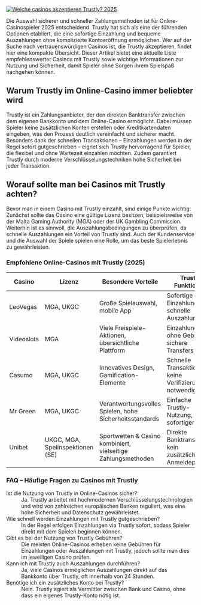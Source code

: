 [![Welche casinos akzeptieren Trustly? 2025](https://123-caf.pages.dev/gitsignup.png)](https://vrmoo.ru/Bt82HjjY)

<p>Die Auswahl sicherer und schneller Zahlungsmethoden ist für Online-Casinospieler 2025 entscheidend. Trustly hat sich als eine der führenden Optionen etabliert, die eine sofortige Einzahlung und bequeme Auszahlungen ohne komplizierte Kontoeröffnung ermöglichen. Wer auf der Suche nach vertrauenswürdigen Casinos ist, die Trustly akzeptieren, findet hier eine kompakte Übersicht. Dieser Artikel bietet eine aktuelle Liste empfehlenswerter Casinos mit Trustly sowie wichtige Informationen zur Nutzung und Sicherheit, damit Spieler ohne Sorgen ihrem Spielspaß nachgehen können.</p>  <h2>Warum Trustly im Online-Casino immer beliebter wird</h2> <p>Trustly ist ein Zahlungsanbieter, der den direkten Banktransfer zwischen dem eigenen Bankkonto und dem Online-Casino ermöglicht. Dabei müssen Spieler keine zusätzlichen Konten erstellen oder Kreditkartendaten eingeben, was den Prozess deutlich vereinfacht und sicherer macht. Besonders dank der schnellen Transaktionen – Einzahlungen werden in der Regel sofort gutgeschrieben – eignet sich Trustly hervorragend für Spieler, die flexibel und ohne Wartezeit einzahlen möchten. Zudem garantiert Trustly durch moderne Verschlüsselungstechniken hohe Sicherheit bei jeder Transaktion.</p>  <h2>Worauf sollte man bei Casinos mit Trustly achten?</h2> <p>Bevor man in einem Casino mit Trustly einzahlt, sind einige Punkte wichtig: Zunächst sollte das Casino eine gültige Lizenz besitzen, beispielsweise von der Malta Gaming Authority (MGA) oder der UK Gambling Commission. Weiterhin ist es sinnvoll, die Auszahlungsbedingungen zu überprüfen, da schnelle Auszahlungen ein Vorteil von Trustly sind. Auch der Kundenservice und die Auswahl der Spiele spielen eine Rolle, um das beste Spielerlebnis zu gewährleisten.</p>  <h3>Empfohlene Online-Casinos mit Trustly (2025)</h3> <table>   <thead>     <tr>       <th>Casino</th>       <th>Lizenz</th>       <th>Besondere Vorteile</th>       <th>Trustly Funktionen</th>     </tr>   </thead>   <tbody>     <tr>       <td>LeoVegas</td>       <td>MGA, UKGC</td>       <td>Große Spielauswahl, mobile App</td>       <td>Sofortige Einzahlungen, schnelle Auszahlungen</td>     </tr>     <tr>       <td>Videoslots</td>       <td>MGA</td>       <td>Viele Freispiele-Aktionen, übersichtliche Plattform</td>       <td>Einzahlungen ohne Gebühren, sichere Transfers</td>     </tr>     <tr>       <td>Casumo</td>       <td>MGA, UKGC</td>       <td>Innovatives Design, Gamification-Elemente</td>       <td>Schnelle Transaktionen, keine Verifizierung notwendig</td>     </tr>     <tr>       <td>Mr Green</td>       <td>MGA, UKGC</td>       <td>Verantwortungsvolles Spielen, hohe Sicherheitsstandards</td>       <td>Einfache Trustly-Nutzung, sofortiger Kredit</td>     </tr>     <tr>       <td>Unibet</td>       <td>UKGC, MGA, Spelinspektionen (SE)</td>       <td>Sportwetten & Casino kombiniert, vielseitige Zahlungsmethoden</td>       <td>Direkte Banktransfers, kein zusätzlicher Anmeldeprozess</td>     </tr>   </tbody> </table>  <h3>FAQ – Häufige Fragen zu Casinos mit Trustly</h3> <dl>   <dt>Ist die Nutzung von Trustly in Online-Casinos sicher?</dt>   <dd>Ja. Trustly arbeitet mit hochmodernen Verschlüsselungstechnologien und wird von zahlreichen europäischen Banken reguliert, was eine hohe Sicherheit und Datenschutz gewährleistet.</dd>      <dt>Wie schnell werden Einzahlungen mit Trustly gutgeschrieben?</dt>   <dd>In der Regel erfolgen Einzahlungen via Trustly sofort, sodass Spieler direkt mit dem Spielen beginnen können.</dd>      <dt>Gibt es bei der Nutzung von Trustly Gebühren?</dt>   <dd>Die meisten Online-Casinos erheben keine Gebühren für Einzahlungen oder Auszahlungen mit Trustly, jedoch sollte man dies im jeweiligen Casino prüfen.</dd>      <dt>Kann ich mit Trustly auch Auszahlungen durchführen?</dt>   <dd>Ja, viele Casinos ermöglichen Auszahlungen direkt auf das Bankkonto über Trustly, oft innerhalb von 24 Stunden.</dd>      <dt>Benötige ich ein zusätzliches Konto bei Trustly?</dt>   <dd>Nein. Trustly agiert als Vermittler zwischen Bank und Casino, ohne dass ein eigenes Trustly-Konto nötig ist.</dd> </dl>